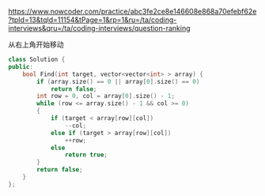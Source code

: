 https://www.nowcoder.com/practice/abc3fe2ce8e146608e868a70efebf62e?tpId=13&tqId=11154&tPage=1&rp=1&ru=/ta/coding-interviews&qru=/ta/coding-interviews/question-ranking

从右上角开始移动

```cpp
class Solution {
public:
    bool Find(int target, vector<vector<int> > array) {
        if (array.size() == 0 || array[0].size() == 0)
            return false;
        int row = 0, col = array[0].size() - 1;
        while (row <= array.size() - 1 && col >= 0)
        {
            if (target < array[row][col])
                --col;
            else if (target > array[row][col])
                ++row;
            else
                return true;
        }
        return false;
    }
};

```

